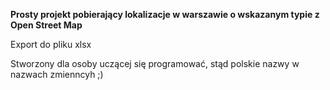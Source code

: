 **Prosty projekt pobierający lokalizacje w warszawie  o wskazanym typie z Open Street Map**

Export do pliku xlsx

Stworzony dla osoby uczącej się programować, stąd polskie nazwy w nazwach zmienncyh ;)